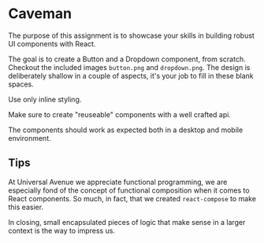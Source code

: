# Caveman

The purpose of this assignment is to showcase your skills in building robust UI
components with React.

The goal is to create a Button and a Dropdown component, from scratch. Checkout
the included images `button.png` and `dropdown.png`. The design is deliberately
shallow in a couple of aspects, it's your job to fill in these blank spaces. 

Use only inline styling. 

Make sure to create "reuseable" components with a well crafted api. 

The components should work as expected both in a desktop and mobile environment. 

## Tips

At Universal Avenue we appreciate functional programming, we are especially fond
of the concept of functional composition when it comes to React components. So
much, in fact, that we created `react-compose` to make this easier.

In closing, small encapsulated pieces of logic that make sense in a larger
context is the way to impress us.
